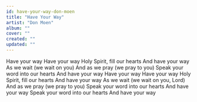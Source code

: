 ```yaml
---
id: have-your-way-don-moen
title: "Have Your Way"
artist: "Don Moen"
album: ""
cover: ""
created: ""
updated: ""
---
```


Have your way
Have your way
Holy Spirit, fill our hearts
And have your way
As we wait (we wait on you)
And as we pray (we pray to you)
Speak your word into our hearts
And have your way
Have your way
Have your way
Holy Spirit, fill our hearts
And have your way
As we wait (we wait on you, Lord)
And as we pray (we pray to you)
Speak your word into our hearts
And have your way
Speak your word into our hearts
And have your way